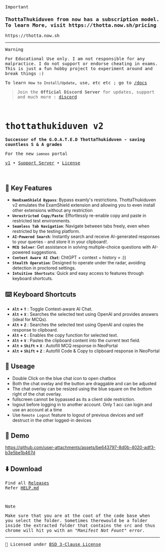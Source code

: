 <samp>
     
> [!IMPORTANT] 
> <h3> ThottaThukiduven from now has a subscription model. <br> To learn More, visit https://thotta.now.sh/pricing </h3>
> https://thotta.now.sh

---


> [!WARNING]
> For Educational Use only. I am not responsible for any malpractice. I do not support or endorse cheating in exams. This is just a fun hobby project to experiment around and break things :)
> 
> To learn `How to Install/Update`, use, etc etc ; go to [/docs](https://thotta.now.sh/docs)


> Join the **Official Discord Server** for updates, support and much more : [discord](https://discord.gg/H8bBhKGrfT)

</samp>
<br />

<samp>
    <h1>thottathukiduven v2</h1>
    <strong>Successor of the G.O.A.T.E.D <kbd>ThottaThukiduven</kbd> -  saving countless S & A grades</strong><br />
    
  For the new `iamneo` portal

<p>
  <a href="https://github.com/sr2echa/ThottaThukiduven/#your-ultimate-extension-to-regain-your-browser-freedom-and-become-limitless--">v1</a>
  •
  <a href="https://discord.gg/H8bBhKGrfT">Support Server</a>
  •
  <a href="LICENSE">License</a>
</p>

</samp>

<br>



  
## 🌟 Key Features

- **`NeoExamShield Bypass`**: Bypass examly's restrictions. ThottaThukiduven v2 emulates the ExamShield extension and allowing you to even install other extensions without any restriction
- **`Unrestricted Copy/Paste`**: Effortlessly re-enable copy and paste in restricted test environments.
- **`Seamless Tab Navigation`**: Navigate between tabs freely, even when restricted by the testing platform.
- **`AI-Powered Search`**: Instantly search and receive AI-generated responses to your queries - and store it in your clipboard!.
- **`MCQ Solver`**: Get assistance in solving multiple-choice questions with AI-powered suggestions.
- **`Context Aware AI Chat`**: ChtGPT + context + history = :))
- **`Stealth Operation`**: Designed to operate under the radar, avoiding detection in proctored settings.
- **`Intuitive Shortcuts`**: Quick and easy access to features through keyboard shortcuts.
 

## ⌨️ Keyboard Shortcuts

 - **`Alt` + `T`** : Toggle Context-aware AI Chat.
 - **`Alt` + `X`** : Searches the selected text using OpenAI and provides answers (ideal for MCQs).
 - **`Alt` + `Z`** : Searches the selected text using OpenAI and copies the response to clipboard.
 - **`Alt` + `C`** : Enables the copy function for selected text.
 - **`Alt` + `V`** : Pastes the clipboard content into the current text field.
 - **`Alt` + `Shift` + `X`** : Autofill MCQ response in NeoPortal
 - **`Alt` + `Shift` + `Z`** : Autofill Code & Copy to clipboard response in NeoPortal
 

## 🎠 Useage

- Double Click on the blue chat icon to open chatbox
- Both the chat ovelay and the button are draggable and can be adjusted
- The chat overlay can be resized using the blue square on the bottom right of the chat overlay.
- fullscreen cannot be bypassed as its a client side restriction.
- logout before logging in to another account. Only 1 acc can login and use an account at a time
- Use `Remote Logout` feature to logout of previous devices and self destruct in the other logged-in devices 

## 🚀 Demo

https://github.com/user-attachments/assets/be643797-8d0b-4020-adf3-b3e5be1b467d


## ⬇️ Download

<samp> 
 
Find all [Releases](https://github.com/sr2echa/thottathukiduven-v2/releases/latest) <br>
Refer [HELP.md](https://github.com/sr2echa/thottathukiduven-v2/blob/main/HELP.md) <br>

<br>
</samp>
<samp>
  
> [!NOTE]
> Make sure that you are at the coot of the code base when you select the folder. Sometimes therewould be a folder inside the extracted folder that contains the src and thus chrome will hit yo with an _"Manifest Not Fount"_ error.

</samp>

---
<samp>
    
📜 Licensed under [BSD 3-Clause License](LICENSE) 
</samp>
